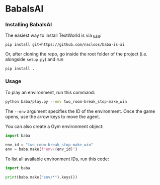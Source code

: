 # BabaIsAI

### Installing BabaIsAI

The easiest way to install TextWorld is via [`pip`](https://pypi.org/):

    pip install git+https://github.com/nacloos/baba-is-ai

Or, after cloning the repo, go inside the root folder of the project (i.e. alongside `setup.py`) and run

    pip install .

### Usage

To play an environment, run this command:
```bash
python baba/play.py --env two_room-break_stop-make_win
```
The `--env` argument specifies the ID of the environment. Once the game opens, use the arrow keys to move the agent.

You can also create a Gym environment object:
```python
import baba

env_id = "two_room-break_stop-make_win"
env = baba.make(f"env/{env_id}")
```

To list all available environment IDs, run this code:
```python
import baba

print(baba.make("env/*").keys())
```